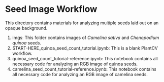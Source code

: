 # Seed Image Workflow
This directory contains materials for analyzing multiple seeds laid out on an opaque background.

1. imgs: This folder contains images of *Camelina sativa* and *Chenopodium quinoa* seeds.
2. START-HERE_quinoa_seed_count_tutorial.ipynb: This is a blank PlantCV workflow.
3. quinoa_seed_count_tutorial-reference.ipynb: This notebook contains all necessary code for analyzing an RGB image of quinoa seeds.
4. camelina_seed_count_tutorial-reference.ipynb: This notebook contains all necessary code for analyzing an RGB image of camelina seeds.
